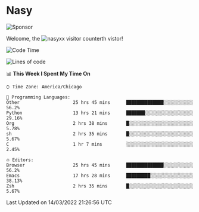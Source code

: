 # Nasy

<!--
<p align="center">
<img height="200" src="https://github-readme-stats.vercel.app/api?username=nasyxx&count_private=true&show_icons=true&theme=dracula&include_all_commits=true"/>
<img height="200" src="https://github-readme-stats.vercel.app/api/top-langs/?username=nasyxx&theme=dracula&hide=html,jupyter+notebook&count_private=true&show_icons=true"/>
</p>

  
----------------
-->

![Sponsor](https://img.shields.io/static/v1.svg?label=Sponsor&message=%E2%9D%A4&logo=GitHub&style=flat&color=pink)
 
Welcome, the ![nasyxx visitor counter](https://count.getloli.com/get/@nasyxx?theme=rule34)th vistor!
 
<!--START_SECTION:waka-->
![Code Time](http://img.shields.io/badge/Code%20Time-2%2C022%20hrs%2059%20mins-blue)

![Lines of code](https://img.shields.io/badge/From%20Hello%20World%20I%27ve%20Written-5%20Million%20lines%20of%20code-blue)

📊 **This Week I Spent My Time On** 

```text
⌚︎ Time Zone: America/Chicago

💬 Programming Languages: 
Other                    25 hrs 45 mins      ██████████████░░░░░░░░░░░   56.2% 
Python                   13 hrs 21 mins      ███████░░░░░░░░░░░░░░░░░░   29.16% 
Org                      2 hrs 38 mins       █░░░░░░░░░░░░░░░░░░░░░░░░   5.78% 
sh                       2 hrs 35 mins       █░░░░░░░░░░░░░░░░░░░░░░░░   5.67% 
C                        1 hr 7 mins         ░░░░░░░░░░░░░░░░░░░░░░░░░   2.45%

🔥 Editors: 
Browser                  25 hrs 45 mins      ██████████████░░░░░░░░░░░   56.2% 
Emacs                    17 hrs 28 mins      █████████░░░░░░░░░░░░░░░░   38.13% 
Zsh                      2 hrs 35 mins       █░░░░░░░░░░░░░░░░░░░░░░░░   5.67%

```


 Last Updated on 14/03/2022 21:26:56 UTC
<!--END_SECTION:waka-->

<!-- ![visitors](https://visitor-badge.laobi.icu/badge?page_id=nasyxx.nasyxx) -->
